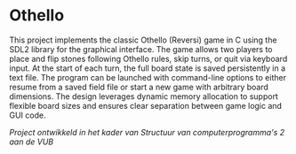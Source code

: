 # Othello
This project implements the classic Othello (Reversi) game in C using the SDL2 library for the graphical interface. The game allows two players to place and flip stones following Othello rules, skip turns, or quit via keyboard input. At the start of each turn, the full board state is saved persistently in a text file. The program can be launched with command-line options to either resume from a saved field file or start a new game with arbitrary board dimensions. The design leverages dynamic memory allocation to support flexible board sizes and ensures clear separation between game logic and GUI code.

*Project ontwikkeld in het kader van Structuur van computerprogramma's 2 aan de VUB*
